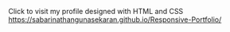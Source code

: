 Click to visit my profile designed with HTML and CSS
https://sabarinathangunasekaran.github.io/Responsive-Portfolio/
